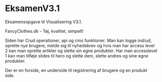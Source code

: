 # EksamenV3.1
Eksamensopgave til Visualisering V3.1.

FancyClothes.dk - Tøj, kvalitet, simpelt!

Siden har Crud operationer, api og cms funktioner. Man kan logge ind/ud, oprette nye brugere, melde sig til nyhedsbrev og hvis man har access level 2 kan man oprette artikler og slette sin egne produkter. Har man accesslevel 1 kan man tilføje slides til hero og slette dem, slette andres og sine egne produkter.

Der er en forside, en underside til registrering af brugere og en produkt side.
